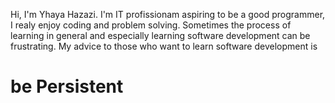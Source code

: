 Hi, I'm Yhaya Hazazi. 
I'm IT profissionam aspiring to be a good programmer, I realy enjoy coding  and problem solving.
Sometimes the process of learning in general and especially learning software development can be frustrating. 
My advice to those who want to learn software development is  
# be Persistent

<!---
Yahya-175/Yahya-175 is a ✨ special ✨ repository because its `README.md` (this file) appears on your GitHub profile.
You can click the Preview link to take a look at your changes.
--->
